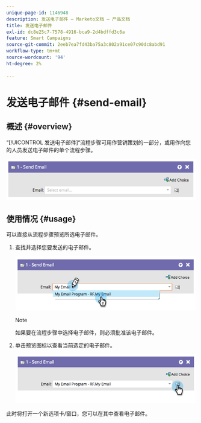 ```yaml
---
unique-page-id: 1146948
description: 发送电子邮件 — Marketo文档 — 产品文档
title: 发送电子邮件
exl-id: dc8e25c7-7578-4916-bca9-2d4bdffd3c6a
feature: Smart Campaigns
source-git-commit: 2eeb7ea7fd43ba75a3c802a91ce07c90dc8abd91
workflow-type: tm+mt
source-wordcount: '94'
ht-degree: 2%

---
```


# 发送电子邮件 {#send-email}

## 概述 {#overview}

“[!UICONTROL 发送电子邮件]“流程步骤可用作营销策划的一部分，或用作向您的人员发送电子邮件的单个流程步骤。

![](assets/image2014-9-22-10-3a8-3a11.png)

## 使用情况 {#usage}

可以直接从流程步骤预览所选电子邮件。

1. 查找并选择您要发送的电子邮件。

   ![](assets/image2014-9-22-10-3a8-3a15.png)

   >[!NOTE]
   >
   >如果要在流程步骤中选择电子邮件，则必须批准该电子邮件。

1. 单击预览图标以查看当前选定的电子邮件。

   ![](assets/image2014-9-22-10-3a8-3a22.png)

此时将打开一个新选项卡/窗口，您可以在其中查看电子邮件。
